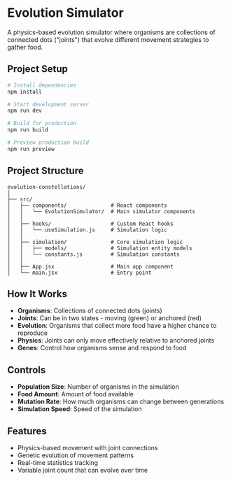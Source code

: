 # Evolution Simulator

A physics-based evolution simulator where organisms are collections of connected dots ("joints") that evolve different movement strategies to gather food.

## Project Setup

```bash
# Install dependencies
npm install

# Start development server
npm run dev

# Build for production
npm run build

# Preview production build
npm run preview
```

## Project Structure

```
evolution-constellations/
│
├── src/
│   ├── components/              # React components
│   │   └── EvolutionSimulator/  # Main simulator components
│   │
│   ├── hooks/                   # Custom React hooks
│   │   └── useSimulation.js     # Simulation logic
│   │
│   ├── simulation/              # Core simulation logic
│   │   ├── models/              # Simulation entity models
│   │   └── constants.js         # Simulation constants
│   │
│   ├── App.jsx                  # Main app component
│   └── main.jsx                 # Entry point
```

## How It Works

- **Organisms**: Collections of connected dots (joints)
- **Joints**: Can be in two states - moving (green) or anchored (red)
- **Evolution**: Organisms that collect more food have a higher chance to reproduce
- **Physics**: Joints can only move effectively relative to anchored joints
- **Genes**: Control how organisms sense and respond to food

## Controls

- **Population Size**: Number of organisms in the simulation
- **Food Amount**: Amount of food available
- **Mutation Rate**: How much organisms can change between generations
- **Simulation Speed**: Speed of the simulation

## Features

- Physics-based movement with joint connections
- Genetic evolution of movement patterns
- Real-time statistics tracking
- Variable joint count that can evolve over time

